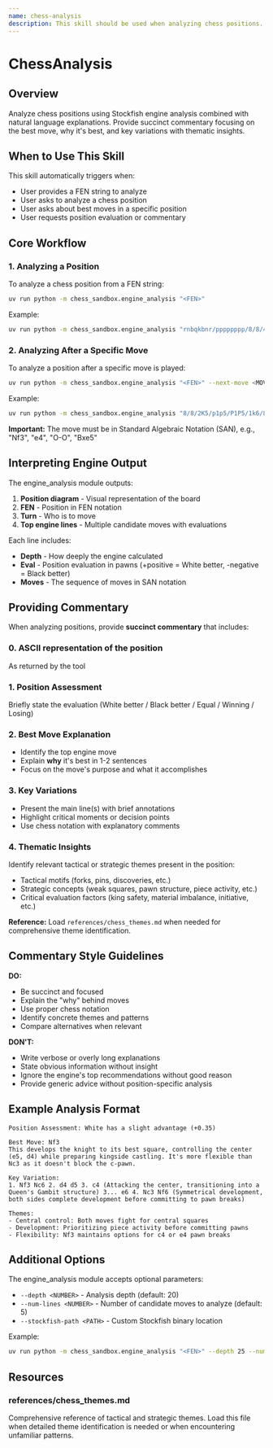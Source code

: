 ```yaml
---
name: chess-analysis
description: This skill should be used when analyzing chess positions. Automatically triggers when users provide FEN positions for analysis or ask about specific chess positions. Provides engine-powered analysis with natural language explanations of best moves, key variations, and strategic/tactical themes.
---
```


# ChessAnalysis

## Overview

Analyze chess positions using Stockfish engine analysis combined with natural language explanations. Provide succinct commentary focusing on the best move, why it's best, and key variations with thematic insights.

## When to Use This Skill

This skill automatically triggers when:
- User provides a FEN string to analyze
- User asks to analyze a chess position
- User asks about best moves in a specific position
- User requests position evaluation or commentary

## Core Workflow

### 1. Analyzing a Position

To analyze a chess position from a FEN string:

```bash
uv run python -m chess_sandbox.engine_analysis "<FEN>"
```

Example:
```bash
uv run python -m chess_sandbox.engine_analysis "rnbqkbnr/pppppppp/8/8/4P3/8/PPPP1PPP/RNBQKBNR b KQkq e3 0 1"
```

### 2. Analyzing After a Specific Move

To analyze a position after a specific move is played:

```bash
uv run python -m chess_sandbox.engine_analysis "<FEN>" --next-move <MOVE_IN_SAN>
```

Example:
```bash
uv run python -m chess_sandbox.engine_analysis "8/8/2K5/p1p5/P1P5/1k6/8/8 w - - 0 58" --next-move Kb5
```

**Important:** The move must be in Standard Algebraic Notation (SAN), e.g., "Nf3", "e4", "O-O", "Bxe5"

## Interpreting Engine Output

The engine_analysis module outputs:
1. **Position diagram** - Visual representation of the board
2. **FEN** - Position in FEN notation
3. **Turn** - Who is to move
4. **Top engine lines** - Multiple candidate moves with evaluations

Each line includes:
- **Depth** - How deeply the engine calculated
- **Eval** - Position evaluation in pawns (+positive = White better, -negative = Black better)
- **Moves** - The sequence of moves in SAN notation

## Providing Commentary

When analyzing positions, provide **succinct commentary** that includes:

### 0. ASCII representation of the position
As returned by the tool 

### 1. Position Assessment
Briefly state the evaluation (White better / Black better / Equal / Winning / Losing)

### 2. Best Move Explanation
- Identify the top engine move
- Explain **why** it's best in 1-2 sentences
- Focus on the move's purpose and what it accomplishes

### 3. Key Variations
- Present the main line(s) with brief annotations
- Highlight critical moments or decision points
- Use chess notation with explanatory comments

### 4. Thematic Insights
Identify relevant tactical or strategic themes present in the position:
- Tactical motifs (forks, pins, discoveries, etc.)
- Strategic concepts (weak squares, pawn structure, piece activity, etc.)
- Critical evaluation factors (king safety, material imbalance, initiative, etc.)

**Reference:** Load `references/chess_themes.md` when needed for comprehensive theme identification.

## Commentary Style Guidelines

**DO:**
- Be succinct and focused
- Explain the "why" behind moves
- Use proper chess notation
- Identify concrete themes and patterns
- Compare alternatives when relevant

**DON'T:**
- Write verbose or overly long explanations
- State obvious information without insight
- Ignore the engine's top recommendations without good reason
- Provide generic advice without position-specific analysis

## Example Analysis Format

```
Position Assessment: White has a slight advantage (+0.35)

Best Move: Nf3
This develops the knight to its best square, controlling the center (e5, d4) while preparing kingside castling. It's more flexible than Nc3 as it doesn't block the c-pawn.

Key Variation:
1. Nf3 Nc6 2. d4 d5 3. c4 (Attacking the center, transitioning into a Queen's Gambit structure) 3... e6 4. Nc3 Nf6 (Symmetrical development, both sides complete development before committing to pawn breaks)

Themes:
- Central control: Both moves fight for central squares
- Development: Prioritizing piece activity before committing pawns
- Flexibility: Nf3 maintains options for c4 or e4 pawn breaks
```

## Additional Options

The engine_analysis module accepts optional parameters:
- `--depth <NUMBER>` - Analysis depth (default: 20)
- `--num-lines <NUMBER>` - Number of candidate moves to analyze (default: 5)
- `--stockfish-path <PATH>` - Custom Stockfish binary location

Example:
```bash
uv run python -m chess_sandbox.engine_analysis "<FEN>" --depth 25 --num-lines 3
```

## Resources

### references/chess_themes.md
Comprehensive reference of tactical and strategic themes. Load this file when detailed theme identification is needed or when encountering unfamiliar patterns.
